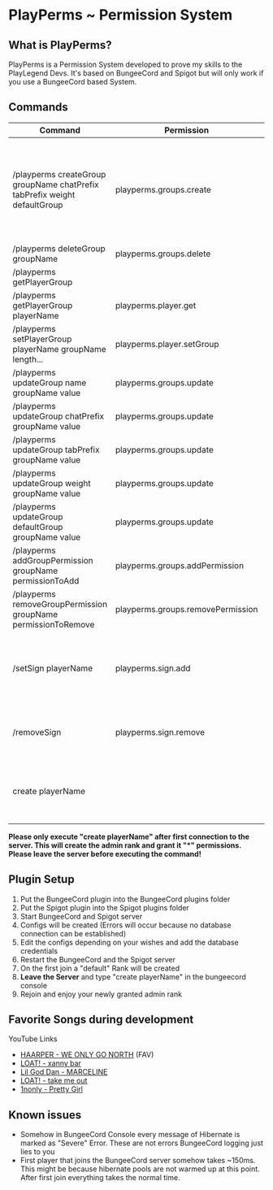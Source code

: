 # PlayPerms ~ Permission System

## What is PlayPerms?

PlayPerms is a Permission System developed to prove my skills to the PlayLegend Devs. It's based on BungeeCord and
Spigot but will only work if you use a BungeeCord based System.

## Commands

| Command                                                                   | Permission                        | Example                                                    | Notes                                                                                |
|---------------------------------------------------------------------------|-----------------------------------|------------------------------------------------------------|--------------------------------------------------------------------------------------|
| /playperms createGroup groupName chatPrefix tabPrefix weight defaultGroup | playperms.groups.create           | /playperms createGroup Admin &cAdmin &cAdmin 1 false       | The Bigger the weight, the lower the group in tab (Weight between 11-99 is the best) |
| /playperms deleteGroup groupName                                          | playperms.groups.delete           | /playperms deleteGroup Admin                               |                                                                                      |
| /playperms getPlayerGroup                                                 |                                   | /playperms getPlayerGroup                                  |                                                                                      |
| /playperms getPlayerGroup playerName                                      | playperms.player.get              | /playperms getPlayerGroup GetThatAlcohol                   |                                                                                      |
| /playperms setPlayerGroup playerName groupName length...                  | playperms.player.setGroup         | /playperms setPlayerGroup GetThatAlcohol Admin 30d 10m 30s | TimeUnits: Y, M, w, d, h, m, s                                                       |
| /playperms updateGroup name groupName value                               | playperms.groups.update           | /playperms updateGroup name Admin Owner                    |                                                                                      |
| /playperms updateGroup chatPrefix groupName value                         | playperms.groups.update           | /playperms updateGroup chatPrefix &cOwner                  |                                                                                      |
| /playperms updateGroup tabPrefix groupName value                          | playperms.groups.update           | /playperms updateGroup tabPrefix &cOwner                   |                                                                                      |
| /playperms updateGroup weight groupName value                             | playperms.groups.update           | /playperms updateGroup weight 10                           |                                                                                      |
| /playperms updateGroup defaultGroup groupName value                       | playperms.groups.update           | /playperms updateGroup defaultGroup true                   |                                                                                      |
| /playperms addGroupPermission groupName permissionToAdd                   | playperms.groups.addPermission    | /playperms addGroupPermission Admin *                      |                                                                                      |
| /playperms removeGroupPermission groupName permissionToRemove             | playperms.groups.removePermission | /playperms removeGroupPermission Admin *                   |                                                                                      |
| /setSign playerName                                                       | playperms.sign.add                | /setSign GetThatAlcohol                                    | Place your crosshair at the block you want to set the sign                           |
| /removeSign                                                               | playperms.sign.remove             | /removeSign                                                | Place your crosshair at the sign you want to remove                                  |
| create playerName                                                         |                                   | create GetThatAlcohol                                      | Command only executable from the bungee console                                      |

**Please only execute "create playerName" after first connection to the server. This will create the admin rank and
grant it "*" permissions. Please leave the server before executing the command!**

## Plugin Setup

1. Put the BungeeCord plugin into the BungeeCord plugins folder
2. Put the Spigot plugin into the Spigot plugins folder
3. Start BungeeCord and Spigot server
4. Configs will be created (Errors will occur because no database connection can be established)
5. Edit the configs depending on your wishes and add the database credentials
6. Restart the BungeeCord and the Spigot server
7. On the first join a "default" Rank will be created
8. **Leave the Server** and type "create playerName" in the bungeecord console
9. Rejoin and enjoy your newly granted admin rank

## Favorite Songs during development

YouTube Links

- [HAARPER - WE ONLY GO NORTH](https://www.youtube.com/watch?v=e3RBptPKltU) (FAV)
- [LOAT! - xanny bar](https://www.youtube.com/watch?v=enzAqfTOE1Y)
- [Lil God Dan - MARCELINE](https://www.youtube.com/watch?v=Z5zmRakcTss)
- [LOAT! - take me out](https://www.youtube.com/watch?v=YShi1OA2KiQ)
- [1nonly - Pretty Girl](https://www.youtube.com/watch?v=V_1ITgl2Mr4)

## Known issues

- Somehow in BungeeCord Console every message of Hibernate is marked as "Severe" Error. These are not errors BungeeCord
  logging just lies to you
- First player that joins the BungeeCord server somehow takes ~150ms. This might be because
  hibernate pools are not warmed up at this point. After first join everything takes the normal time.
